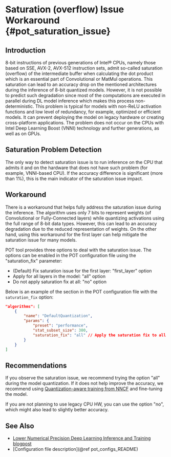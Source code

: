 # Saturation (overflow) Issue Workaround {#pot_saturation_issue}

## Introduction
8-bit instructions of previous generations of Intel&reg; CPUs, namely those based on SSE, AVX-2, AVX-512 instruction sets, admit so-called saturation (overflow) of the intermediate buffer when calculating the dot product which is an essential part of Convolutional or MatMul operations. This saturation can lead to an accuracy drop on the mentioned architectures during the inference of 8-bit quantized models. However, it is not possible to predict such degradation since most of the computations are executed in parallel during DL model inference which makes this process non-deterministic. This problem is typical for models with non-ReLU activation functions and low level of redundancy, for example, optimized or efficient models. It can prevent deploying the model on legacy hardware or creating cross-platform applications. The problem does not occur on the CPUs with Intel Deep Learning Boost (VNNI) technology and further generations, as well as on GPUs.

## Saturation Problem Detection
The only way to detect saturation issue is to run inference on the CPU that admits it and on the hardware that does not have such problem (for example, VNNI-based CPU). If the accuracy difference is significant (more than 1%), this is the main indicator of the saturation issue impact.

## Workaround
There is a workaround that helps fully address the saturation issue during the inference. The algorithm uses only 7 bits to represent weights (of Convolutional or Fully-Connected layers) while quantizing activations using the full range of 8-bit data types. However, this can lead to an accuracy degradation due to the reduced representation of weights. On the other hand, using this workaround for the first layer can help mitigate the saturation issue for many models.

POT tool provides three options to deal with the saturation issue. The options can be enabled in the POT configuration file using the "saturation_fix" parameter:

* (Default) Fix saturation issue for the first layer: "first_layer" option
* Apply for all layers in the model: "all" option
* Do not apply saturation fix at all: "no" option

Below is an example of the section in the POT configuration file with the `saturation_fix` option:
```json
"algorithms": [
    {
        "name": "DefaultQuantization",
        "params": {
            "preset": "performance",
            "stat_subset_size": 300,
            "saturation_fix": "all" // Apply the saturation fix to all the layers
        }
    }
]
```
## Recommendations

If you observe the saturation issue, we recommend trying the option "all" during the model quantization. If it does not help improve the accuracy, we recommend using [Quantization-aware training from NNCF](https://github.com/openvinotoolkit/nncf) and fine-tuning the model.

If you are not planning to use legacy CPU HW, you can use the option "no", which might also lead to slightly better accuracy.

## See Also
* [Lower Numerical Precision Deep Learning Inference and Training blogpost](https://www.intel.com/content/www/us/en/developer/articles/technical/lower-numerical-precision-deep-learning-inference-and-training.html)
* [Configuration file description](@ref pot_configs_README)